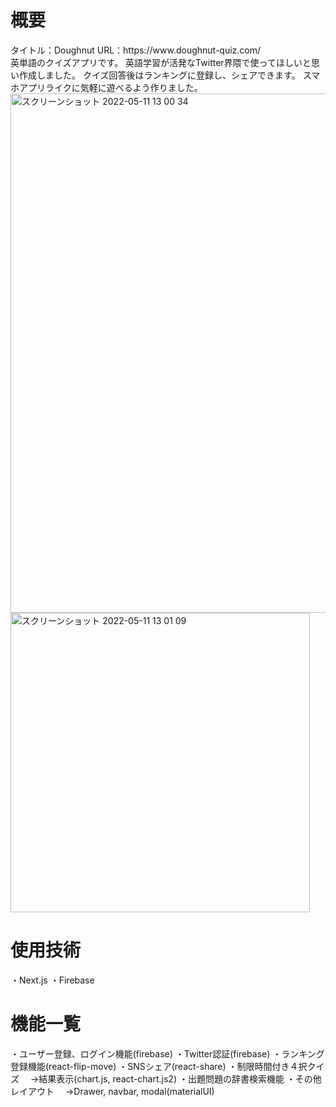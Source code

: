 <h1>概要</h1>
タイトル：Doughnut
URL：https://www.doughnut-quiz.com/

<br>
英単語のクイズアプリです。
英語学習が活発なTwitter界隈で使ってほしいと思い作成しました。
クイズ回答後はランキングに登録し、シェアできます。
スマホアプリライクに気軽に遊べるよう作りました。

<img width="831" alt="スクリーンショット 2022-05-11 13 00 34" src="https://user-images.githubusercontent.com/100462205/167766597-10102377-7fc4-4ef1-b6f7-39f467cdd6ef.png">

<img width="479" alt="スクリーンショット 2022-05-11 13 01 09" src="https://user-images.githubusercontent.com/100462205/167767017-6de61401-d078-4e2d-882b-d60fd5ef443f.png">

<h1>使用技術</h1>
・Next.js
・Firebase

<h1>機能一覧</h1>
・ユーザー登録、ログイン機能(firebase)
・Twitter認証(firebase)
・ランキング登録機能(react-flip-move)
・SNSシェア(react-share)
・制限時間付き４択クイズ
　→結果表示(chart.js, react-chart.js2)
・出題問題の辞書検索機能
・その他レイアウト
　→Drawer, navbar, modal(materialUI)


